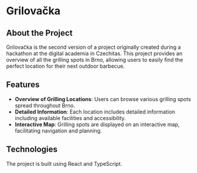 # Grilovačka

## About the Project

Grilovačka is the second version of a project originally created during a hackathon at the digital academia in Czechitas. This project provides an overview of all the grilling spots in Brno, allowing users to easily find the perfect location for their next outdoor barbecue.

## Features

- **Overview of Grilling Locations**: Users can browse various grilling spots spread throughout Brno.
- **Detailed Information**: Each location includes detailed information including available facilities and accessibility.
- **Interactive Map**: Grilling spots are displayed on an interactive map, facilitating navigation and planning.

## Technologies

The project is built using React and TypeScript.
